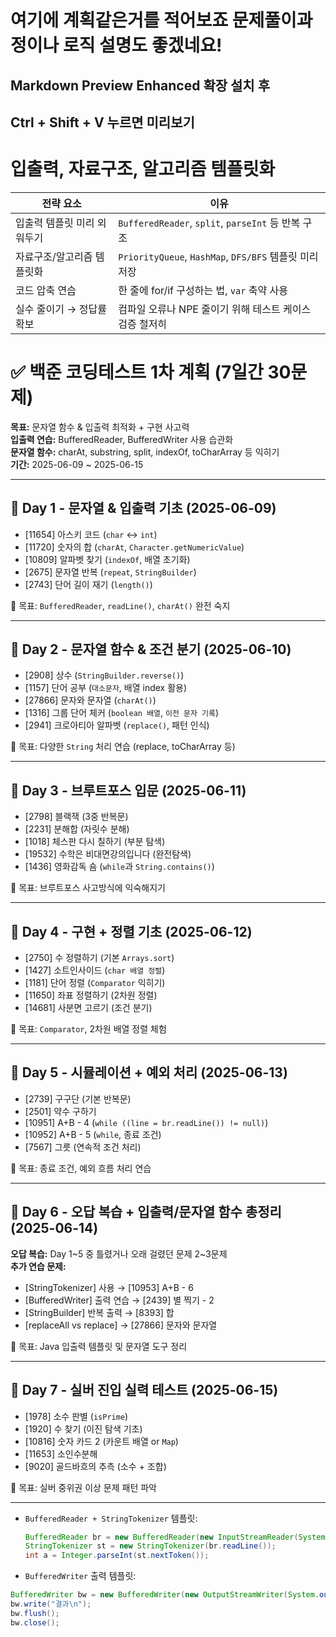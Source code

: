 # 여기에 계획같은거를 적어보죠 문제풀이과정이나 로직 설명도 좋겠네요!
## Markdown Preview Enhanced 확장 설치 후
## Ctrl + Shift + V 누르면 미리보기

# 입출력, 자료구조, 알고리즘 템플릿화
| 전략 요소           | 이유                                              |
| --------------- | ----------------------------------------------- |
| 입출력 템플릿 미리 외워두기 | `BufferedReader`, `split`, `parseInt` 등 반복 구조   |
| 자료구조/알고리즘 템플릿화  | `PriorityQueue`, `HashMap`, `DFS/BFS` 템플릿 미리 저장 |
| 코드 압축 연습        | 한 줄에 for/if 구성하는 법, `var` 축약 사용                 |
| 실수 줄이기 → 정답률 확보 | 컴파일 오류나 NPE 줄이기 위해 테스트 케이스 검증 철저히               |


# ✅ 백준 코딩테스트 1차 계획 (7일간 30문제)
**목표:** 문자열 함수 & 입출력 최적화 + 구현 사고력  
**입출력 연습:** BufferedReader, BufferedWriter 사용 습관화  
**문자열 함수:** charAt, substring, split, indexOf, toCharArray 등 익히기  
**기간:** 2025-06-09 ~ 2025-06-15

---

## 📆 Day 1 - 문자열 & 입출력 기초 (2025-06-09)
- [11654] 아스키 코드 (`char` ↔ `int`)
- [11720] 숫자의 합 (`charAt`, `Character.getNumericValue`)
- [10809] 알파벳 찾기 (`indexOf`, 배열 초기화)
- [2675] 문자열 반복 (`repeat`, `StringBuilder`)
- [2743] 단어 길이 재기 (`length()`)

📝 목표: `BufferedReader`, `readLine()`, `charAt()` 완전 숙지

---

## 📆 Day 2 - 문자열 함수 & 조건 분기 (2025-06-10)
- [2908] 상수 (`StringBuilder.reverse()`)
- [1157] 단어 공부 (`대소문자`, 배열 index 활용)
- [27866] 문자와 문자열 (`charAt()`)
- [1316] 그룹 단어 체커 (`boolean 배열`, `이전 문자 기록`)
- [2941] 크로아티아 알파벳 (`replace()`, 패턴 인식)

📝 목표: 다양한 `String` 처리 연습 (replace, toCharArray 등)

---

## 📆 Day 3 - 브루트포스 입문 (2025-06-11)
- [2798] 블랙잭 (3중 반복문)
- [2231] 분해합 (자릿수 분해)
- [1018] 체스판 다시 칠하기 (부분 탐색)
- [19532] 수학은 비대면강의입니다 (완전탐색)
- [1436] 영화감독 숌 (`while`과 `String.contains()`)

📝 목표: 브루트포스 사고방식에 익숙해지기

---

## 📆 Day 4 - 구현 + 정렬 기초 (2025-06-12)
- [2750] 수 정렬하기 (기본 `Arrays.sort`)
- [1427] 소트인사이드 (`char 배열 정렬`)
- [1181] 단어 정렬 (`Comparator` 익히기)
- [11650] 좌표 정렬하기 (2차원 정렬)
- [14681] 사분면 고르기 (조건 분기)

📝 목표: `Comparator`, 2차원 배열 정렬 체험

---

## 📆 Day 5 - 시뮬레이션 + 예외 처리 (2025-06-13)
- [2739] 구구단 (기본 반복문)
- [2501] 약수 구하기
- [10951] A+B - 4 (`while ((line = br.readLine()) != null)`)
- [10952] A+B - 5 (`while`, 종료 조건)
- [7567] 그릇 (연속적 조건 처리)

📝 목표: 종료 조건, 예외 흐름 처리 연습

---

## 📆 Day 6 - 오답 복습 + 입출력/문자열 함수 총정리 (2025-06-14)
**오답 복습:** Day 1~5 중 틀렸거나 오래 걸렸던 문제 2~3문제  
**추가 연습 문제:**
- [StringTokenizer] 사용 → [10953] A+B - 6
- [BufferedWriter] 출력 연습 → [2439] 별 찍기 - 2
- [StringBuilder] 반복 출력 → [8393] 합
- [replaceAll vs replace] → [27866] 문자와 문자열

📝 목표: Java 입출력 템플릿 및 문자열 도구 정리

---

## 📆 Day 7 - 실버 진입 실력 테스트 (2025-06-15)
- [1978] 소수 판별 (`isPrime`)
- [1920] 수 찾기 (이진 탐색 기초)
- [10816] 숫자 카드 2 (카운트 배열 or `Map`)
- [11653] 소인수분해
- [9020] 골드바흐의 추측 (소수 + 조합)

📝 목표: 실버 중위권 이상 문제 패턴 파악

---

- `BufferedReader + StringTokenizer` 템플릿:  
  ```java
  BufferedReader br = new BufferedReader(new InputStreamReader(System.in));
  StringTokenizer st = new StringTokenizer(br.readLine());
  int a = Integer.parseInt(st.nextToken());

- `BufferedWriter` 출력 템플릿:
```java 
BufferedWriter bw = new BufferedWriter(new OutputStreamWriter(System.out));
bw.write("결과\n");
bw.flush();
bw.close();
